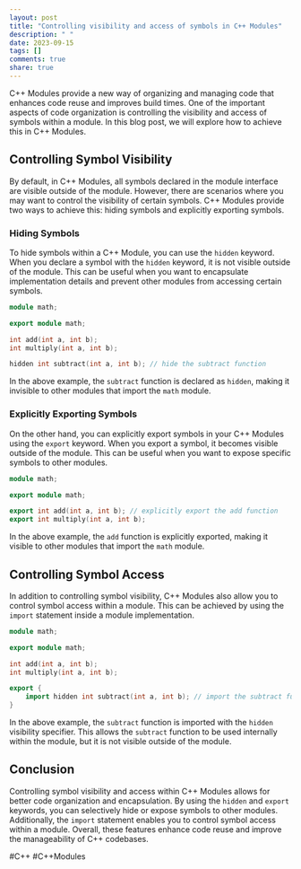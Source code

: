 ```yaml
---
layout: post
title: "Controlling visibility and access of symbols in C++ Modules"
description: " "
date: 2023-09-15
tags: []
comments: true
share: true
---
```


C++ Modules provide a new way of organizing and managing code that enhances code reuse and improves build times. One of the important aspects of code organization is controlling the visibility and access of symbols within a module. In this blog post, we will explore how to achieve this in C++ Modules.

## Controlling Symbol Visibility

By default, in C++ Modules, all symbols declared in the module interface are visible outside of the module. However, there are scenarios where you may want to control the visibility of certain symbols. C++ Modules provide two ways to achieve this: hiding symbols and explicitly exporting symbols.

### Hiding Symbols

To hide symbols within a C++ Module, you can use the `hidden` keyword. When you declare a symbol with the `hidden` keyword, it is not visible outside of the module. This can be useful when you want to encapsulate implementation details and prevent other modules from accessing certain symbols.

```cpp
module math;

export module math;

int add(int a, int b);
int multiply(int a, int b);

hidden int subtract(int a, int b); // hide the subtract function
```

In the above example, the `subtract` function is declared as `hidden`, making it invisible to other modules that import the `math` module.

### Explicitly Exporting Symbols

On the other hand, you can explicitly export symbols in your C++ Modules using the `export` keyword. When you export a symbol, it becomes visible outside of the module. This can be useful when you want to expose specific symbols to other modules.

```cpp
module math;

export module math;

export int add(int a, int b); // explicitly export the add function
export int multiply(int a, int b);
```

In the above example, the `add` function is explicitly exported, making it visible to other modules that import the `math` module.

## Controlling Symbol Access

In addition to controlling symbol visibility, C++ Modules also allow you to control symbol access within a module. This can be achieved by using the `import` statement inside a module implementation.

```cpp
module math;

export module math;

int add(int a, int b);
int multiply(int a, int b); 

export {
    import hidden int subtract(int a, int b); // import the subtract function for internal use
}
```

In the above example, the `subtract` function is imported with the `hidden` visibility specifier. This allows the `subtract` function to be used internally within the module, but it is not visible outside of the module.

## Conclusion

Controlling symbol visibility and access within C++ Modules allows for better code organization and encapsulation. By using the `hidden` and `export` keywords, you can selectively hide or expose symbols to other modules. Additionally, the `import` statement enables you to control symbol access within a module. Overall, these features enhance code reuse and improve the manageability of C++ codebases.

#C++ #C++Modules